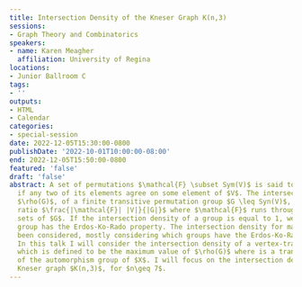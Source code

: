 ```yaml
---
title: Intersection Density of the Kneser Graph K(n,3)
sessions:
- Graph Theory and Combinatorics
speakers:
- name: Karen Meagher
  affiliation: University of Regina
locations:
- Junior Ballroom C
tags:
- ''
outputs:
- HTML
- Calendar
categories:
- special-session
date: 2022-12-05T15:30:00-0800
publishDate: '2022-10-01T10:00:00-08:00'
end: 2022-12-05T15:50:00-0800
featured: 'false'
draft: 'false'
abstract: A set of permutations $\mathcal{F} \subset Sym(V)$ is said to be intersecting
  if any two of its elements agree on some element of $V$. The intersection density,
  $\rho(G)$, of a finite transitive permutation group $G \leq Syn(V)$, is the maximum
  ratio $\frac{|\mathcal{F}| |V|}{|G|}$ where $\mathcal{F}$ runs through all intersecting
  sets of $G$. If the intersection density of a group is equal to 1, we say that a
  group has the Erdos-Ko-Rado property. The intersection density for many groups has
  been considered, mostly considering which groups have the Erdos-Ko-Rado property.
  In this talk I will consider the intersection density of a vertex-transitive graph
  which is defined to be the maximum value of $\rho(G)$ where is a transitive subgroup
  of the automorphism group of $X$. I will focus on the intersection density of the
  Kneser graph $K(n,3)$, for $n\geq 7$.
---
```

